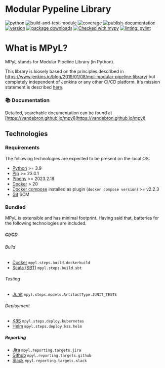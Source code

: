 # Modular Pypeline Library
[![python](https://img.shields.io/badge/Python-3.9-3776AB.svg?style=flat&logo=python&logoColor=white)](https://www.python.org)
![build-and-test-module](https://github.com/Vandebron/pympl/actions/workflows/build-package.yml/badge.svg?branch=main)
![coverage](https://camo.githubusercontent.com/2cbb43d8fa7aae526e37e2528d7b084de2af1162440c1aec91e57dd399d65b45/68747470733a2f2f696d672e736869656c64732e696f2f62616467652f436f6465253230436f7665726167652d37382532352d79656c6c6f773f7374796c653d666c6174)
[![publish-documentation](https://github.com/Vandebron/mpyl/actions/workflows/docs.yml/badge.svg?branch=main)](https://vandebron.github.io/mpyl)
[![version](https://img.shields.io/github/v/tag/Vandebron/pympl.svg?color=blue&include_prereleases=&sort=semver)](https://pypi.org/project/mpyl/)
[![package downloads](https://img.shields.io/pypi/dw/mpyl.svg)](https://pypi.org/project/mpyl)
[![Checked with mypy](http://www.mypy-lang.org/static/mypy_badge.svg)](http://mypy-lang.org/)
[![linting: pylint](https://img.shields.io/badge/linting-pylint-yellowgreen)](https://github.com/PyCQA/pylint)


# What is MPyL?

MPyL stands for Modular Pipeline Library (in Python).

This library is loosely based on the principles described in https://www.jenkins.io/blog/2019/01/08/mpl-modular-pipeline-library/
but completely independent of Jenkins or any other CI/CD platform.
It's mission statement is described [here](./README-motivation.md).

###  📚 Documentation
Detailed, searchable documentation can be found at [https://vandebron.github.io/mpyl](https://vandebron.github.io/mpyl)

## Technologies

### Requirements
The following technologies are expected to be present on the local OS:
 - [Python](https://www.python.org/) >= 3.9
 - [Pip](https://pypi.org/project/pip/) >= 23.0.1
 - [Pipenv](https://pypi.org/project/pipenv/) >= 2023.2.18
 - [Docker](https://www.docker.com/) > 20
 - [Docker compose](https://docs.docker.com/compose/install/linux/) installed as plugin (`docker compose version`) >= v2.2.3
 - [Git](https://git-scm.com/) SCM

### Bundled
MPyL is extensible and has minimal footprint. Having said that, batteries for the following technologies are included.

##### CI/CD
###### Build
 - [Docker](https://www.docker.com/) `mpyl.steps.build.dockerbuild`
 - [Scala (SBT)](https://www.scala-sbt.org/) `mpyl.steps.build.sbt`

###### Testing
 - [Junit](https://junit.org/) `mpyl.steps.models.ArtifactType.JUNIT_TESTS`

###### Deployment
 - [K8S](https://kubernetes.io/) `mpyl.steps.deploy.kubernetes`
 - [Helm](https://helm.sh/) `mpyl.steps.deploy.k8s.helm`

##### Reporting
 - [Jira](https://www.atlassian.com) `mpyl.reporting.targets.jira`
 - [Github](https://github.com/) `mpyl.reporting.targets.github`
 - [Slack](https://slack.com/) `mpyl.reporting.targets.slack`


